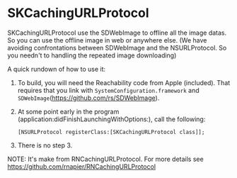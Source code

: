 # SKCachingURLProtocol

  SKCachingURLProtocol use the SDWebImage to offline all the image datas.  So you can use
      the offline image in web or anywhere else.
  (We have avoiding confrontations between SDWebImage and the NSURLProtocol. So you needn't to handling the repeated image downloading)

  A quick rundown of how to use it:

  1. To build, you will need the Reachability code from Apple (included). That requires that you link with
    `SystemConfiguration.framework` and `SDWebImage`(https://github.com/rs/SDWebImage).

  2. At some point early in the program (application:didFinishLaunchingWithOptions:),
    call the following:

      `[NSURLProtocol registerClass:[SKCachingURLProtocol class]];`

  3. There is no step 3.


  NOTE: It's make from RNCachingURLProtocol. For more details see
     https://github.com/rnapier/RNCachingURLProtocol
